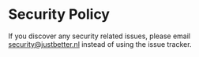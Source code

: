 # Security Policy

If you discover any security related issues, please email security@justbetter.nl instead of using the issue tracker.
